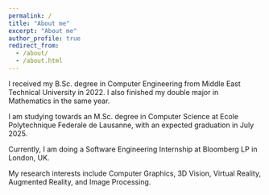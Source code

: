 ```yaml
---
permalink: /
title: "About me"
excerpt: "About me"
author_profile: true
redirect_from: 
  - /about/
  - /about.html
---
```


I received my B.Sc. degree in Computer Engineering from Middle East Technical University in 2022. I also finished my double major in Mathematics in the same year. 

I am studying towards an M.Sc. degree in Computer Science at Ecole Polytechnique Federale de Lausanne, with an expected graduation in July 2025.

Currently, I am doing a Software Engineering Internship at Bloomberg LP in London, UK.

My research interests include Computer Graphics, 3D Vision, Virtual Reality, Augmented Reality, and Image Processing.